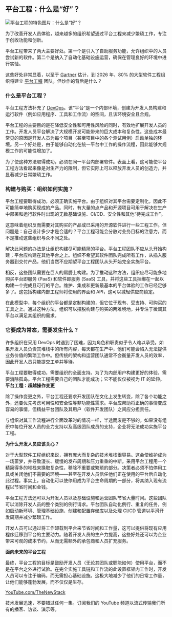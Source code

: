 ## 平台工程：什么是“好”？

![平台工程的特色图片：什么是“好”？](https://cdn.thenewstack.io/media/2024/04/24accaaa-steps-1024x561.png)

为了改善开发人员体验，越来越多的组织希望通过平台工程来减少繁琐工作，专注于创收功能和创新。

平台工程带来了两大主要好处。第一个是引入了自助服务功能，允许组织中的人员尝试新的软件。第二个是纳入了自动化基础设施运营，确保在管理良好的环境中进行实验。

这些好处非常显着，以至于 [Gartner](https://www.gartner.com/en/articles/what-is-platform-engineering) 估计，到 2026 年，80% 的大型软件工程组织将建立 [平台工程](https://thenewstack.io/platform-engineering/) 团队。但炒作的背后是什么？

### 什么是平台工程？

平台工程方法补充了 [DevOps](https://thenewstack.io/devops/)。该“平台”是一个内部环境，创建为开发人员构建和运行软件（例如应用程序、工具和工作流）的空间，且该环境安全且合规。

平台工程的主要目的是在降低安全性和可用性风险的同时，有效地扩展开发人员的工作。开发人员平台解决了大规模开发可能带来的巨大成本和复杂性。这些成本最常见的原因是开发人员为每个项目（甚至项目中的各个测试用例）启动单独的环境。另一个好处是，由于能够自动化在统一平台中工作的操作流程，因此能够大规模工作的可能性增加了。

为了使这种方法取得成功，必须在同一平台内部署软件。表面上看，这可能使平台工程方法看起来像是对生产力的限制，但它实际上可以释放开发人员的创造力，并显著减少日常繁琐工作。

### 构建与购买：组织如何实施？

平台工程要取得成功，必须正确实施平台。由于组织对其平台需要定制化，因此不可能简单地购买现成的产品。同时，有大量的点产品和开源项目可用于解决在生产中部署和运行软件时出现的无数基础设施、CI/CD、安全性和其他“待完成工作”。

这意味着组织反而需要对其购买的产品或已采用的开源软件进行一些工程工作。但问题是：自己设计多少才是合适的？平台工程可能会分散对业务目标的注意力，而不是推动这些组织与众不同之处。

解决此问题的办法是让组织构建尽可能精简的平台。平台工程团队不应从头开始构建；平台应构建在其他平台之上。组织不希望其软件团队完成所有工作，从插入服务器到交付产品，他们当然不应期望平台工程团队从头开始完全实施平台。

相反，这些团队需要在巨人的肩膀上构建。为了推动这种方法，组织应尽可能多地购买平台即服务 (PaaS) 和软件即服务 (SaaS) 工具，并将这些工具捆绑在一起以构建一个完成且可行的平台。维护、集成和更新最基本的平台体验的工作已经足够多了。这包括构建内部工程师将使用的界面和 API，这可以减轻供应商锁定。

在此模型中，每个组织的平台都是定制构建的，但它位于现有、受支持、可购买的工具之上。通过这种方法，组织可以摆脱构建与购买的两难境地，并专注于微调其平台以满足其组织的需求。

### 它要成为常态，需要发生什么？

许多组织在采用 DevOps 时遇到了困难，因为角色和职责似乎令人难以承受。如果开发人员负责其堆栈中的所有内容，每天都在生产中，他们可能会陷入无法提供业务价值的繁琐工作中。但传统的架构和运营团队通常不会衡量开发人员的效率，因此开发人员只能提交工单并等待。

平台工程要取得成功，需要组织的全面支持。为了为内部用户构建更好的体验，需要消除孤岛。平台工程需要自己的团队才能成功；它不能仅仅被视为 IT 的延伸。
**平台工程：超越操作变更**

除了操作变更之外，平台工程还要求开发团队在文化上发生转变，除了各个功能之外，还要优先考虑可用性和安全性等非功能性需求。平台应帮助将正确的事情变成容易的事情，但精益平台团队及其用户（软件开发团队）之间应分担责任。

与组织对其工作流程进行全面改革时的情况一样，半途而废是不够的。如果没有组织中每位开发人员的全力支持以及高级团队成员的支持，企业将无法成功实施平台工程。

**为什么开发人员应该关心？**

对于大型软件工程组织来说，拥有庞大而复杂的技术堆栈很容易。这会使维护成为一场噩梦，并导致漫长、缓慢的发布周期和压力重重的中断。采用平台工程用一个精简得多的堆栈来换取复杂性，移除不重要或繁琐的部分。决策者必须不怕停用工具或关闭他们不需要的环境——甚至在开发人员信任他们正在使用的平台后自动化此过程。事实上，自动化可以使停用成为平台生命周期的一部分，将其纳入现有流程以节省时间和金钱。

平台工程方法还可以为开发人员以及基础设施和运营团队节省大量时间。这些团队可以消除开发人员的整个类别的例行请求。平台团队自动化例行、重复的任务，例如启动新环境、管理基础设施、创建和配置存储库以及处理 CI/CD 管道以平滑开发周期并减少繁琐工作。

开发人员可以通过将工作卸载到平台来节省时间和工作量，这可以提供将现有应用程序迁移到平台的主要动力。随着开发人员的生产力提高，这些好处还可以为企业带来可观的成本节约，从而无需额外的承包商和人员扩充服务。

**面向未来的平台工程**

最终，平台工程的目标是鼓励开发人员（无论其团队或职能如何）使用平台，而不是在平台之外进行试验。在完全实施工具链和工作流的此设置框架内工作时，开发人员可以专注于编码，而无需担心基础设施。这极大地减少了他们的日常工作量，让他们能够蓬勃发展，而不仅仅是生存。

[YouTube.com/TheNewStack](https://youtube.com/thenewstack?sub_confirmation=1)

技术发展迅速，不要错过任何一集。订阅我们的 YouTube 频道以流式传输我们所有的播客、访谈、演示等。